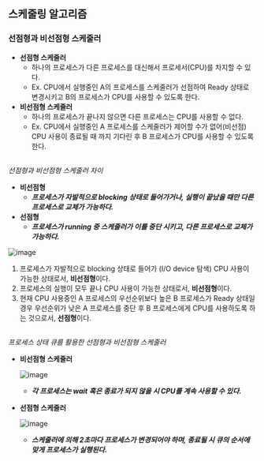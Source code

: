 ## 스케줄링 알고리즘

### 선점형과 비선점형 스케줄러

- **선점형 스케줄러**
  - 하나의 프로세스가 다른 프로세스를 대신해서 프로세서(CPU)를 차지할 수 있다.
  - Ex. CPU에서 실행중인 A의 프로세스를 스케줄러가 선점하여 Ready 상태로 변경시키고 B의 프로세스가 CPU를 사용할 수 있도록 한다.
- **비선점형 스케줄러**
  - 하나의 프로세스가 끝나지 않으면 다른 프로세스는 CPU를 사용할 수 없다.
  - Ex. CPU에서 실행중인 A 프로세스를 스케줄러가 제어할 수가 없어(비선점) CPU 사용이 종료될 때 까지 기다린 후 B 프로세스가 CPU를 사용할 수 있도록 한다.


## 
*선점형과 비선점형 스케줄러 차이*

- **비선점형**
  - ***프로세스가 자발적으로 blocking 상태로 들어가거나, 실행이 끝났을 때만 다른 프로세스로 교체가 가능하다.***
- **선점형**
  - ***프로세스가 running 중 스케줄러가 이를 중단 시키고, 다른 프로세스로 교체가 가능하다.***

![image](https://user-images.githubusercontent.com/40616436/76332903-3fea7280-6334-11ea-9b50-4205d6e1ab34.png)

1. 프로세스가 자발적으로 blocking 상태로 들어가 (I/O device 탐색) CPU 사용이 가능한 상태로서, **비선점형**이다.
2. 프로세스의 실행이 모두 끝나 CPU 사용이 가능한 상태로서, **비선점형**이다.
3. 현재 CPU 사용중인 A 프로세스의 우선순위보다 높은 B 프로세스가 Ready 상태일 경우 우선순위가 낮은 A 프로세스를 중단 후 B 프로세스에게 CPU를 사용하도록 하는 것으로서, **선점형**이다.


## 
*프로세스 상태 큐를 활용한 선점형과 비선점형 스케줄러*

- **비선점형 스케줄러**

  ![image](https://user-images.githubusercontent.com/40616436/76334270-234f3a00-6336-11ea-9eff-743f2d5cde49.png)
  - ***각 프로세스는 wait 혹은 종료가 되지 않을 시 CPU를 계속 사용할 수 있다.***



- **선점형 스케줄러**

  ![image](https://user-images.githubusercontent.com/40616436/76335808-67433e80-6338-11ea-90ef-c1cb2a0eec2f.png)

  - ***스케줄러에 의해 2초마다 프로세스가 변경되어야 하며, 종료될 시 큐의 순서에 맞게 프로세스가 실행된다.***

